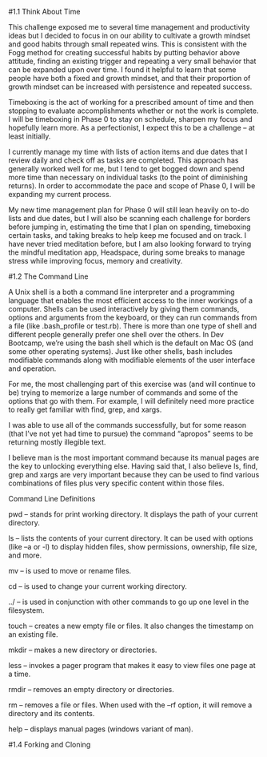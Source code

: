 #1.1 Think About Time

This challenge exposed me to several time management and productivity ideas but I decided to focus in on our ability to cultivate a growth mindset and good habits through small repeated wins. This is consistent with the Fogg method for creating successful habits by putting behavior above attitude, finding an existing trigger and repeating a very small behavior that can be expanded upon over time. I found it helpful to learn that some people have both a fixed and growth mindset, and that their proportion of growth mindset can be increased with persistence and repeated success.

Timeboxing is the act of working for a prescribed amount of time and then stopping to evaluate accomplishments whether or not the work is complete. I will be timeboxing in Phase 0 to stay on schedule, sharpen my focus and hopefully learn more. As a perfectionist, I expect this to be a challenge – at least initially.

I currently manage my time with lists of action items and due dates that I review daily and check off as tasks are completed. This approach has generally worked well for me, but I tend to get bogged down and spend more time than necessary on individual tasks (to the point of diminishing returns). In order to accommodate the pace and scope of Phase 0, I will be expanding my current process.

My new time management plan for Phase 0 will still lean heavily on to-do lists and due dates, but I will also be scanning each challenge for borders before jumping in, estimating the time that I plan on spending, timeboxing certain tasks, and taking breaks to help keep me focused and on track. I have never tried meditation before, but I am also looking forward to trying the mindful meditation app, Headspace, during some breaks to manage stress while improving focus, memory and creativity.

#1.2 The Command Line

A Unix shell is a both a command line interpreter and a programming language that enables the most efficient access to the inner workings of a computer. Shells can be used interactively by giving them commands, options and arguments from the keyboard, or they can run commands from a file (like .bash_profile or test.rb). There is more than one type of shell and different people generally prefer one shell over the others. In Dev Bootcamp, we’re using the bash shell which is the default on Mac OS (and some other operating systems). Just like other shells, bash includes modifiable commands along with modifiable elements of the user interface and operation.

For me, the most challenging part of this exercise was (and will continue to be) trying to memorize a large number of commands and some of the options that go with them. For example, I will definitely need more practice to really get familiar with find, grep, and xargs.

I was able to use all of the commands successfully, but for some reason (that I’ve not yet had time to pursue) the command “apropos” seems to be returning mostly illegible text.

I believe man is the most important command because its manual pages are the key to unlocking everything else. Having said that, I also believe ls, find, grep and xargs are very important because they can be used to find various combinations of files plus very specific content within those files.

Command Line Definitions

  pwd – stands for print working directory. It displays the path of your current directory.

  ls – lists the contents of your current directory. It can be used with options (like –a or -l) to display hidden files, show permissions, ownership, file size, and more.

  mv – is used to move or rename files.

  cd – is used to change your current working directory.

  ../ – is used in conjunction with other commands to go up one level in the filesystem.

  touch – creates a new empty file or files. It also changes the timestamp on an existing file.

  mkdir – makes a new directory or directories.

  less – invokes a pager program that makes it easy to view files one page at a time.

  rmdir – removes an empty directory or directories.

  rm – removes a file or files. When used with the –rf option, it will remove a directory and its contents.

  help – displays manual pages (windows variant of man).

#1.4 Forking and Cloning